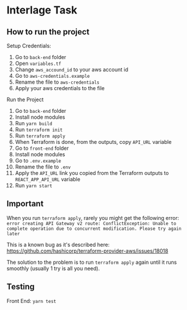 # Interlage Task

## How to run the project

Setup Credentials:

1. Go to `back-end` folder
2. Open `variables.tf`
3. Change `aws_accound_id` to your aws account id
4. Go to `aws-credentials.example`
5. Rename the file to `aws-credentials`
6. Apply your aws credentials to the file

Run the Project

1. Go to `back-end` folder
2. Install node modules
3. Run `yarn build`
4. Run `terraform init`
5. Run `terraform apply`
6. When Terraform is done, from the outputs, copy `API_URL` variable
7. Go to `front-end` folder
8. Install node modules
9. Go to `.env.example`
10. Rename the file to `.env`
11. Apply the `API_URL` link you copied from the Terraform outputs to `REACT_APP_API_URL` variable
12. Run `yarn start`

## Important

When you run `terraform apply`, rarely you might get the following error:
`error creating API Gateway v2 route: ConflictException: Unable to complete operation due to concurrent modification. Please try again later`

This is a known bug as it's described here: https://github.com/hashicorp/terraform-provider-aws/issues/18018

The solution to the problem is to run `terraform apply` again until it runs smoothly (usually 1 try is all you need).


## Testing

Front End: `yarn test`